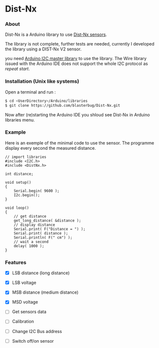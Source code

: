# Dist-Nx

### About

Dist-Nx is a Arduino library to use [Dist-Nx sensors].

The library is not complete, further tests are needed, currently 
I developed the library using a DIST-Nx V2 sensor.

you need  [Arduino I2C master library] to use the library. The Wire 
library issued with the Arduino IDE does not support the whole 
I2C protocol as _repeat start_.

### Installation (Unix like systems)

Open a terminal and run :
```bash
$ cd <UserDirectory>/Arduino/libraries
$ git clone https://github.com/blasterbug/Dist-Nx.git
```

Now after (re)starting the Arduino IDE you shloud see Dist-Nx in Arduino 
libraries menu.

### Example

Here is an exemple of the minimal code to use the sensor. The programme display
every second the measured distance.

```arduino
// import libraries
#include <I2C.h>
#include <DistNx.h>

int distance;

void setup()
{
    Serial.begin( 9600 );
    I2c.begin();
}

void loop()
{
    // get distance
    get_long_distance( &distance );
    // display distance
    Serial.print( F("Distance = ") );
    Serial.print( distance );
    Serial.println( F(" cm") );
    // wait a second
    delay( 1000 );
}
```

### Features

 - [x] LSB distance (long distance)
 - [x] LSB voltage
 - [x] MSB distance (medium distance)
 - [x] MSD voltage
 - [ ] Get sensors data
 - [ ] Calibration
 - [ ] Change I2C Bus address
 - [ ] Switch off/on sensor
 

[Dist-Nx sensors]: http://www.mindsensors.com/index.php?module=pagemaster&PAGE_user_op=view_page&PAGE_id=73
[Arduino I2C master library]: http://dsscircuits.com/articles/arduino-i2c-master-library
 

